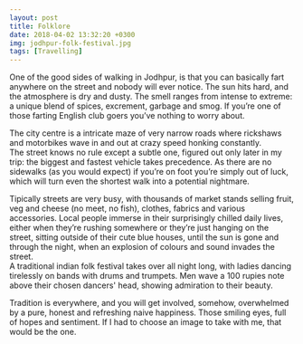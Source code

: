```yaml
---
layout: post
title: Folklore
date: 2018-04-02 13:32:20 +0300
img: jodhpur-folk-festival.jpg
tags: [Travelling]
---
```

One of the good sides of walking in Jodhpur, is that you can basically
fart anywhere on the street and nobody will ever notice. The sun hits
hard, and the atmosphere is dry and dusty. The smell ranges from intense
to extreme: a unique blend of spices, excrement, garbage and smog.
If you’re one of those farting English club goers you’ve nothing to
worry about.

The city centre is a intricate maze of very narrow roads where
rickshaws and motorbikes wave in and out at crazy speed honking
constantly.  
The street knows no rule except a subtle one, figured out
only later in my trip: the biggest and fastest vehicle takes precedence.
As there are no sidewalks (as you would expect) if you’re on foot you’re
simply out of luck, which will turn even the shortest walk into a
potential nightmare.

Tipically streets are very busy, with thousands of market stands
selling fruit, veg and cheese (no meet, no fish), clothes, fabrics
and various accessories. Local people immerse in their surprisingly
chilled daily lives, either when they’re rushing somewhere or they’re
just hanging on the street, sitting outside of their cute blue houses,
until the sun is gone and through the night, when an explosion of
colours and sound invades the street.  
A traditional indian folk festival takes over all night long, with
ladies dancing tirelessly on bands with drums and trumpets.
Men wave a 100 rupies note above their chosen dancers' head,
showing admiration to their beauty.

Tradition is everywhere, and you will get involved, somehow, overwhelmed
by a pure, honest and refreshing naive happiness.
Those smiling eyes, full of hopes and sentiment.
If I had to choose an image to take with me, that would be the one.